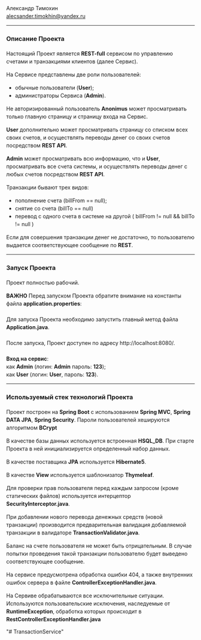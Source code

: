 <div style="line-height:1.5;">

Александр Тимохин<br>
alecsander.timokhin@yandex.ru<br>
<hr>

<h3>Описание Проекта</h3>

Настоящий Проект является <b>REST-full</b> сервисом по управлению счетами и транзакциями клиентов (далее Сервис).

На Сервисе представлены две роли пользователей:
- обычные пользователи (<b>User</b>);
- администраторы Сервиса (<b>Admin</b>).

Не авторизированный пользователь <b>Anonimus</b> может просматривать только главную страницу и страницу входа на Cервис.

<b>User</b> дополнительно может просматривать страницу со списком всех своих счетов, и осуществлять переводы денег со своих счетов 
посредством <b>REST API</b>.

<b>Admin</b> может просматривать всю информацию, что и <b>User</b>, просматривать все счета системы, 
и осуществлять переводы денег с любых счетов посредством <b>REST API</b>.

Транзакции бывают трех видов:
- пополнение счета (billFrom == null);
- снятие со счета (billTo == null)
- перевод с одного счета в системе на другой ( billFrom != null && billTo != null )

Если для совершения транзакции денег не достаточно, то пользователю выдается соответствующее сообщение по <b>REST</b>.

<hr>


<h3>Запуск Проекта</h3>

Проект полностью рабочий.

<b>ВАЖНО</b> Перед запуском Проекта обратите внимание на константы файла <b>application.properties</b>:
<br><br>
Для запуска Проекта необходимо запустить главный метод файла <b>Application.java</b>.
<br><br>
После запуска, Проект доступен по адресу http://localhost:8080/.
<br><br>
<b>Вход на сервис</b>:<br>
как <b>Admin</b> (логин: <b>Admin</b> пароль: <b>123</b>);<br>
как <b>User</b> (логин: <b>User</b>, пароль: <b>123</b>).
<hr>


<h3>Используемый стек технологий Проекта</h3>

Проект построен на <b>Spring Boot</b> с использованием <b>Spring MVC</b>, <b>Spring DATA JPA</b>, <b>Spring Security</b>. 
Пароли пользователей хешируются алгоритмом <b>BCrypt</b>

В качестве базы данных используется встроенная <b>HSQL_DB</b>. При старте Проекта в ней инициализируется определенный набор данных.

В качестве поставщика <b>JPA</b> используется <b>Hibernate5</b>.

В качестве <b>View</b> используется шаблонизатор <b>Thymeleaf</b>.

Для проверки прав пользователя перед каждым запросом (кроме статических файлов) используется интерцептор <b>SecurityInterceptor.java</b>.

При добавлении нового перевода денежных средств (новой транзакции) производится предварительная валидация добавляемой транзакции 
в валидаторе <b>TransactionValidator.java</b>.

Баланс на счете пользователя не может быть отрицательным. В случае попытки проведения такой транзакции пользователю 
будет выведено соответствующее сообщение.

На сервисе предусмотрена обработка ошибки 404, а также внутренних ошибок сервера в файле <b>ControllerExceptionHandler.java</b>.

На Сервиве обрабатываются все исключительные ситуации. Используются пользовательские исключения, 
наследуемые от <b>RuntimeException</b>, обработка которых происходит в <b>RestControllerExceptionHandler.java</b>

</div>
"# TransactionService" 
